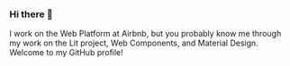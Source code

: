 ### Hi there 👋

I work on the Web Platform at Airbnb, but you probably know me through my work on the Lit project, Web Components, and Material Design. Welcome to my GitHub profile!
